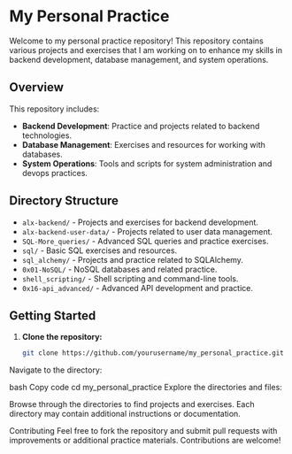 # My Personal Practice

Welcome to my personal practice repository! This repository contains various projects and exercises that I am working on to enhance my skills in backend development, database management, and system operations.

## Overview

This repository includes:

- **Backend Development**: Practice and projects related to backend technologies.
- **Database Management**: Exercises and resources for working with databases.
- **System Operations**: Tools and scripts for system administration and devops practices.

## Directory Structure

- `alx-backend/` - Projects and exercises for backend development.
- `alx-backend-user-data/` - Projects related to user data management.
- `SQL-More_queries/` - Advanced SQL queries and practice exercises.
- `sql/` - Basic SQL exercises and resources.
- `sql_alchemy/` - Projects and practice related to SQLAlchemy.
- `0x01-NoSQL/` - NoSQL databases and related practice.
- `shell_scripting/` - Shell scripting and command-line tools.
- `0x16-api_advanced/` - Advanced API development and practice.

## Getting Started

1. **Clone the repository:**

   ```bash
   git clone https://github.com/yourusername/my_personal_practice.git
Navigate to the directory:

bash
Copy code
cd my_personal_practice
Explore the directories and files:

Browse through the directories to find projects and exercises. Each directory may contain additional instructions or documentation.

Contributing
Feel free to fork the repository and submit pull requests with improvements or additional practice materials. Contributions are welcome!


